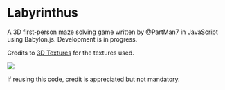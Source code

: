 # Labyrinthus

A 3D first-person maze solving game written by @PartMan7 in JavaScript using Babylon.js. Development is in progress.

Credits to [3D Textures](https://3dtextures.me/) for the textures used.


<img src="https://cdn.discordapp.com/attachments/762324232948023316/869501435816083467/Screenshot_from_2021-07-22_13-54-23.png"/>

If reusing this code, credit is appreciated but not mandatory.
